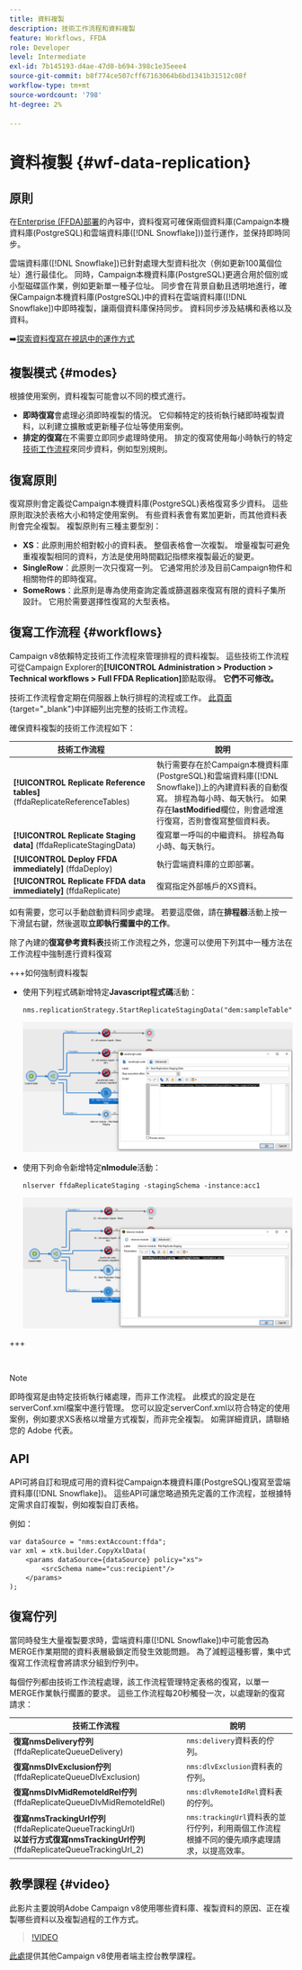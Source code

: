 ```yaml
---
title: 資料複製
description: 技術工作流程和資料複製
feature: Workflows, FFDA
role: Developer
level: Intermediate
exl-id: 7b145193-d4ae-47d0-b694-398c1e35eee4
source-git-commit: b8f774ce507cff67163064b6bd1341b31512c08f
workflow-type: tm+mt
source-wordcount: '798'
ht-degree: 2%

---
```



# 資料複製 {#wf-data-replication}

## 原則

在[Enterprise (FFDA)部署](enterprise-deployment.md)的內容中，資料復寫可確保兩個資料庫(Campaign本機資料庫(PostgreSQL)和雲端資料庫([!DNL Snowflake]))並行運作，並保持即時同步。

雲端資料庫([!DNL Snowflake])已針對處理大型資料批次（例如更新100萬個位址）進行最佳化。 同時，Campaign本機資料庫(PostgreSQL)更適合用於個別或小型磁碟區作業，例如更新單一種子位址。 同步會在背景自動且透明地進行，確保Campaign本機資料庫(PostgreSQL)中的資料在雲端資料庫([!DNL Snowflake])中即時複製，讓兩個資料庫保持同步。 資料同步涉及結構和表格以及資料。

➡️[探索資料復寫在視訊中的運作方式](#video)

## 複製模式 {#modes}

根據使用案例，資料複製可能會以不同的模式進行。

* **即時復寫**&#x200B;會處理必須即時複製的情況。 它仰賴特定的技術執行緒即時複製資料，以利建立擴散或更新種子位址等使用案例。
* **排定的復寫**&#x200B;在不需要立即同步處理時使用。 排定的復寫使用每小時執行的特定[技術工作流程](#workflows)來同步資料，例如型別規則。

## 復寫原則

復寫原則會定義從Campaign本機資料庫(PostgreSQL)表格復寫多少資料。 這些原則取決於表格大小和特定使用案例。 有些資料表會有累加更新，而其他資料表則會完全複製。 複製原則有三種主要型別：

* **XS**：此原則用於相對較小的資料表。 整個表格會一次複製。 增量複製可避免重複複製相同的資料，方法是使用時間戳記指標來複製最近的變更。
* **SingleRow**：此原則一次只復寫一列。 它通常用於涉及目前Campaign物件和相關物件的即時復寫。
* **SomeRows**：此原則是專為使用查詢定義或篩選器來復寫有限的資料子集所設計。 它用於需要選擇性復寫的大型表格。

## 復寫工作流程 {#workflows}

Campaign v8依賴特定技術工作流程來管理排程的資料複製。 這些技術工作流程可從Campaign Explorer的&#x200B;**[!UICONTROL Administration > Production > Technical workflows > Full FFDA Replication]**&#x200B;節點取得。 **它們不可修改。**

技術工作流程會定期在伺服器上執行排程的流程或工作。 [此頁面](https://experienceleague.adobe.com/docs/campaign/automation/workflows/introduction/wf-type/technical-workflows.html){target="_blank"}中詳細列出完整的技術工作流程。

確保資料複製的技術工作流程如下：

| 技術工作流程 | 說明 |
|------|-----------|
| **[!UICONTROL Replicate Reference tables]** (ffdaReplicateReferenceTables) | 執行需要存在於Campaign本機資料庫(PostgreSQL)和雲端資料庫([!DNL Snowflake])上的內建資料表的自動復寫。 排程為每小時、每天執行。 如果存在&#x200B;**lastModified**&#x200B;欄位，則會遞增進行復寫，否則會復寫整個資料表。 |
| **[!UICONTROL Replicate Staging data]** (ffdaReplicateStagingData) | 復寫單一呼叫的中繼資料。 排程為每小時、每天執行。 |
| **[!UICONTROL Deploy FFDA immediately]** (ffdaDeploy) | 執行雲端資料庫的立即部署。 |
| **[!UICONTROL Replicate FFDA data immediately]** (ffdaReplicate) | 復寫指定外部帳戶的XS資料。 |

如有需要，您可以手動啟動資料同步處理。 若要這麼做，請在&#x200B;**排程器**&#x200B;活動上按一下滑鼠右鍵，然後選取&#x200B;**立即執行擱置中的工作**。

除了內建的&#x200B;**復寫參考資料表**&#x200B;技術工作流程之外，您還可以使用下列其中一種方法在工作流程中強制進行資料復寫

+++如何強制資料複製

* 使用下列程式碼新增特定&#x200B;**Javascript程式碼**&#x200B;活動：

  ```
  nms.replicationStrategy.StartReplicateStagingData("dem:sampleTable")
  ```

  ![](assets/jscode.png)

* 使用下列命令新增特定&#x200B;**nlmodule**&#x200B;活動：

  ```
  nlserver ffdaReplicateStaging -stagingSchema -instance:acc1
  ```

  ![](assets/nlmodule.png)

+++

<br/>

>[!NOTE]
>
>即時復寫是由特定技術執行緒處理，而非工作流程。 此模式的設定是在serverConf.xml檔案中進行管理。 您可以設定serverConf.xml以符合特定的使用案例，例如要求XS表格以增量方式複製，而非完全複製。 如需詳細資訊，請聯絡您的 Adobe 代表。

## API

API可將自訂和現成可用的資料從Campaign本機資料庫(PostgreSQL)復寫至雲端資料庫([!DNL Snowflake])。 這些API可讓您略過預先定義的工作流程，並根據特定需求自訂複製，例如複製自訂表格。

例如：

```
var dataSource = "nms:extAccount:ffda";
var xml = xtk.builder.CopyXxlData(
    <params dataSource={dataSource} policy="xs">
        <srcSchema name="cus:recipient"/>
    </params>
);
```

## 復寫佇列

當同時發生大量複製要求時，雲端資料庫([!DNL Snowflake])中可能會因為MERGE作業期間的資料表層級鎖定而發生效能問題。 為了減輕這種影響，集中式復寫工作流程會將請求分組到佇列中。

每個佇列都由技術工作流程處理，該工作流程管理特定表格的復寫，以單一MERGE作業執行擱置的要求。 這些工作流程每20秒觸發一次，以處理新的復寫請求：

| 技術工作流程 | 說明 |
|------|-----------|
| **復寫nmsDelivery佇列** (ffdaReplicateQueueDelivery) | `nms:delivery`資料表的佇列。 |
| **復寫nmsDlvExclusion佇列** (ffdaReplicateQueueDlvExclusion) | `nms:dlvExclusion`資料表的佇列。 |
| **復寫nmsDlvMidRemoteIdRel佇列** (ffdaReplicateQueueDlvMidRemoteIdRel) | `nms:dlvRemoteIdRel`資料表的佇列。 |
| **復寫nmsTrackingUrl佇列** (ffdaReplicateQueueTrackingUrl)<br/>**以並行方式復寫nmsTrackingUrl佇列** (ffdaReplicateQueueTrackingUrl_2) | `nms:trackingUrl`資料表的並行佇列，利用兩個工作流程根據不同的優先順序處理請求，以提高效率。 |

## 教學課程 {#video}

此影片主要說明Adobe Campaign v8使用哪些資料庫、複製資料的原因、正在複製哪些資料以及複製過程的工作方式。

>[!VIDEO](https://video.tv.adobe.com/v/334460?quality=12)

[此處](https://experienceleague.adobe.com/en/docs/campaign-learn/tutorials/overview)提供其他Campaign v8使用者端主控台教學課程。
